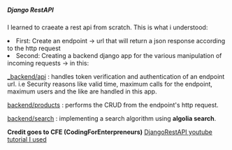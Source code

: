 ##### Django RestAPI
I learned to craeate a rest api from scratch. This is what i understood:
<li>First: Create an endpoint -> url that will return a json response according to the http request</li>
<li>Second: Creating a backend django app for the various manipulation of incoming requests -> in this:</li>

[_backend/api](https://github.com/AlexDelei/_django_REST_API/tree/master/backend/api) : handles token verification and authentication of an endpoint url. i.e Security reasons like valid time, maximum calls for the endpoint, maximum users and the like are handled in this app.

[backend/products](https://github.com/AlexDelei/_django_REST_API/tree/master/backend/products) : performs the CRUD from the endpoint's http request.

[backend/search](https://github.com/AlexDelei/_django_REST_API/tree/master/backend/search) :  implementing a search algorithm using **algolia search**.



**Credit goes to CFE (CodingForEnterpreneurs)**
[DjangoRestAPI youtube tutorial I used](https://youtu.be/c708Nf0cHrs?si=ioePwux3GRph7PZu)
